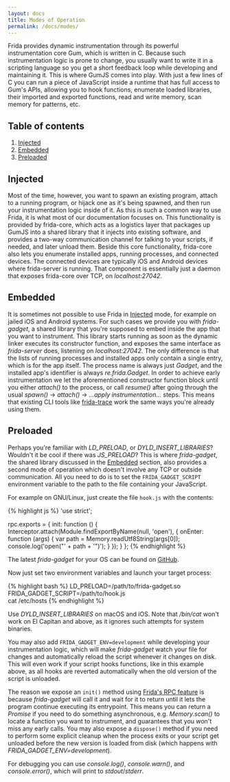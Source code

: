 ```yaml
---
layout: docs
title: Modes of Operation
permalink: /docs/modes/
---
```


Frida provides dynamic instrumentation through its powerful instrumentation core
Gum, which is written in C. Because such instrumentation logic is prone to
change, you usually want to write it in a scripting language so you get a short
feedback loop while developing and maintaining it. This is where GumJS comes
into play. With just a few lines of C you can run a piece of JavaScript inside a
runtime that has full access to Gum's APIs, allowing you to hook functions,
enumerate loaded libraries, their imported and exported functions, read and
write memory, scan memory for patterns, etc.

## Table of contents
  1. [Injected](#injected)
  1. [Embedded](#embedded)
  1. [Preloaded](#preloaded)

## Injected

Most of the time, however, you want to spawn an existing program, attach to a
running program, or hijack one as it's being spawned, and then run your
instrumentation logic inside of it. As this is such a common way to use Frida,
it is what most of our documentation focuses on. This functionality is provided
by frida-core, which acts as a logistics layer that packages up GumJS into a
shared library that it injects into existing software, and provides a two-way
communication channel for talking to your scripts, if needed, and later unload
them. Beside this core functionality, frida-core also lets you enumerate
installed apps, running processes, and connected devices. The connected devices
are typically iOS and Android devices where frida-server is running. That
component is essentially just a daemon that exposes frida-core over TCP, on
*localhost:27042*.

## Embedded

It is sometimes not possible to use Frida in [Injected](#injected) mode, for
example on jailed iOS and Android systems. For such cases we provide you with
*frida-gadget*, a shared library that you're supposed to embed inside the app
that you want to instrument. This library starts running as soon as the dynamic
linker executes its constructor function, and exposes the same interface as
*frida-server* does, listening on *localhost:27042*. The only difference is
that the lists of running processes and installed apps only contain a single
entry, which is for the app itself. The process name is always just *Gadget*,
and the installed app's identifier is always *re.frida.Gadget*. In order to
achieve early instrumentation we let the aforementioned constructor function
block until you either *attach()* to the process, or call *resume()* after
going through the usual *spawn()* -> *attach()* -> *…apply instrumentation…*
steps. This means that existing CLI tools like [frida-trace](/docs/frida-trace/)
work the same ways you're already using them.

## Preloaded

Perhaps you're familiar with *LD_PRELOAD*, or *DYLD_INSERT_LIBRARIES*? Wouldn't
it be cool if there was *JS_PRELOAD*? This is where *frida-gadget*, the shared
library discussed in the [Embedded](#embedded) section, also provides a second
mode of operation which doesn't involve any TCP or outside communication. All
you need to do is to set the `FRIDA_GADGET_SCRIPT` environment variable to the
path to the file containing your JavaScript.

For example on GNU/Linux, just create the file `hook.js` with the contents:

{% highlight js %}
'use strict';

rpc.exports = {
  init: function () {
    Interceptor.attach(Module.findExportByName(null, 'open'), {
      onEnter: function (args) {
        var path = Memory.readUtf8String(args[0]);
        console.log('open("' + path + '")');
      }
    });
  }
};
{% endhighlight %}

The latest *frida-gadget* for your OS can be found on [GitHub](https://github.com/frida/frida/releases/latest).

Now just set two environment variables and launch your target process:

{% highlight bash %}
LD_PRELOAD=/path/to/frida-gadget.so \
FRIDA_GADGET_SCRIPT=/path/to/hook.js \
cat /etc/hosts
{% endhighlight %}

Use *DYLD_INSERT_LIBRARIES* on macOS and iOS. Note that */bin/cat* won't work
on El Capitan and above, as it ignores such attempts for system binaries.

You may also add `FRIDA_GADGET_ENV=development` while developing your
instrumentation logic, which will make *frida-gadget* watch your file for
changes and automatically reload the script whenever it changes on disk. This
will even work if your script hooks functions, like in this example above, as
all hooks are reverted automatically when the old version of the script is
unloaded.

The reason we expose an `init()` method using [Frida's RPC feature](/docs/javascript-api/#rpc)
is because *frida-gadget* will call it and wait for it to return until it lets
the program continue executing its entrypoint. This means you can return a
*Promise* if you need to do something asynchronous, e.g. *Memory.scan()* to
locate a function you want to instrument, and guarantees that you won't miss any
early calls. You may also expose a `dispose()` method if you need to perform
some explicit cleanup when the process exits or your script get unloaded before
the new version is loaded from disk (which happens with
*FRIDA_GADGET_ENV=development*).

For debugging you can use *console.log()*, *console.warn()*, and
*console.error()*, which will print to *stdout*/*stderr*.
